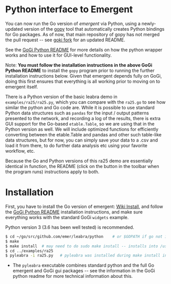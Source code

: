 # Python interface to Emergent

You can now run the Go version of *emergent* via Python, using a newly-updated version of the [gopy](https://github.com/go-python/gopy) tool that automatically creates Python bindings for Go packages.  As of now, that main repository of gopy has not merged the pull request -- see [goki fork](https://github.com/goki/gopy) for an updated README.

See the [GoGi Python README](https://github.com/goki/gi/blob/master/python/README.md) for more details on how the python wrapper works and how to use it for GUI-level functionality.

Note: **You must follow the installation instructions in the above GoGi Python README** to install the `gopy` program prior to running the further installation instructions below.  Given that emergent depends fully on GoGi, doing this first ensures that everything is all working prior to moving on to emergent itself.

There is a Python version of the basic leabra demo in `examples/ra25/ra25.py`, which you can compare with the `ra25.go` to see how similar the python and Go code are.  While it is possible to use standard Python data structures such as `pandas` for the input / output patterns presented to the network, and recording a log of the results, there is extra GUI support for the Go-based `etable.Table`, so we are using that in the Python version as well.  We will include optimized functions for efficiently converting between the etable.Table and pandas and other such table-like data structures, but for now, you can simply save your data to a .csv and load it from there, to do further data analysis etc using your favorite workflow, etc.

Because the Go and Python versions of this ra25 demo are essentially identical in function, the README (click on the button in the toolbar when the program runs) instructions apply to both.

# Installation

First, you have to install the Go version of emergent: [Wiki Install](https://github.com/emer/emergent/wiki/Install), and follow the [GoGi Python README](https://github.com/goki/gi/blob/master/python/README.md) installation instructions, and make sure everything works with the standard GoGi `widgets` example.

Python version 3 (3.6 has been well tested) is recommended.

```sh
$ cd ~/go/src/github.com/emer/leabra/python    # or $GOPATH if go not in ~/go
$ make
$ make install  # may need to do sudo make install -- installs into /usr/local/bin and python site-packages
$ cd ../examples/ra25
$ pyleabra -i ra25.py   # pyleabra was installed during make install into /usr/local/bin
```

* The `pyleabra` executable combines standard python and the full Go emergent and GoGi gui packages -- see the information in the GoGi python readme for more technical information about this.


